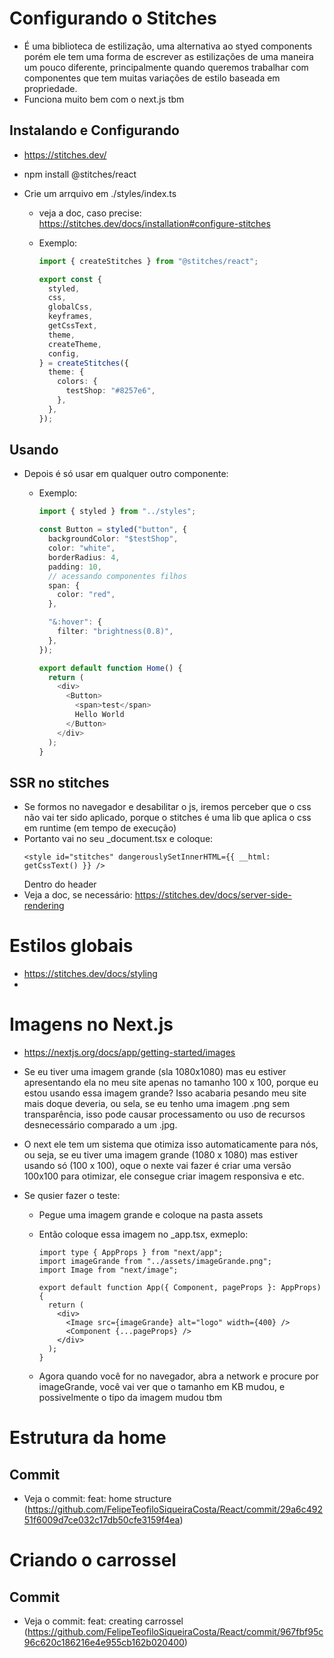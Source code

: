 # Configurando o Stitches

- É uma biblioteca de estilização, uma alternativa ao styed components porém ele tem uma forma de escrever as estilizações de uma maneira um pouco diferente, principalmente quando queremos trabalhar com componentes que tem muitas variações de estilo baseada em propriedade.
- Funciona muito bem com o next.js tbm

## Instalando e Configurando

- https://stitches.dev/
- npm install @stitches/react
- Crie um arrquivo em ./styles/index.ts

  - veja a doc, caso precise: https://stitches.dev/docs/installation#configure-stitches
  - Exemplo:

    ```ts
    import { createStitches } from "@stitches/react";

    export const {
      styled,
      css,
      globalCss,
      keyframes,
      getCssText,
      theme,
      createTheme,
      config,
    } = createStitches({
      theme: {
        colors: {
          testShop: "#8257e6",
        },
      },
    });
    ```

## Usando

- Depois é só usar em qualquer outro componente:

  - Exemplo:

    ```ts
    import { styled } from "../styles";

    const Button = styled("button", {
      backgroundColor: "$testShop",
      color: "white",
      borderRadius: 4,
      padding: 10,
      // acessando componentes filhos
      span: {
        color: "red",
      },

      "&:hover": {
        filter: "brightness(0.8)",
      },
    });

    export default function Home() {
      return (
        <div>
          <Button>
            <span>test</span>
            Hello World
          </Button>
        </div>
      );
    }
    ```

## SSR no stitches

- Se formos no navegador e desabilitar o js, iremos perceber que o css não vai ter sido aplicado, porque o stitches é uma lib que aplica o css em runtime (em tempo de execução)
- Portanto vai no seu \_document.tsx e coloque:
  ```tsx
  <style id="stitches" dangerouslySetInnerHTML={{ __html: getCssText() }} />
  ```
  Dentro do header
- Veja a doc, se necessário: https://stitches.dev/docs/server-side-rendering

# Estilos globais

- https://stitches.dev/docs/styling
-

# Imagens no Next.js

- https://nextjs.org/docs/app/getting-started/images
- Se eu tiver uma imagem grande (sla 1080x1080) mas eu estiver apresentando ela no meu site apenas no tamanho 100 x 100, porque eu estou usando essa imagem grande? Isso acabaria pesando meu site mais doque deveria, ou sela, se eu tenho uma imagem .png sem transparência, isso pode causar processamento ou uso de recursos desnecessário comparado a um .jpg.
- O next ele tem um sistema que otimiza isso automaticamente para nós, ou seja, se eu tiver uma imagem grande (1080 x 1080) mas estiver usando só (100 x 100), oque o nexte vai fazer é criar uma versão 100x100 para otimizar, ele consegue criar imagem responsiva e etc.
- Se qusier fazer o teste:

  - Pegue uma imagem grande e coloque na pasta assets
  - Então coloque essa imagem no \_app.tsx, exmeplo:

    ```tsx
    import type { AppProps } from "next/app";
    import imageGrande from "../assets/imageGrande.png";
    import Image from "next/image";

    export default function App({ Component, pageProps }: AppProps) {
      return (
        <div>
          <Image src={imageGrande} alt="logo" width={400} />
          <Component {...pageProps} />
        </div>
      );
    }
    ```

  - Agora quando você for no navegador, abra a network e procure por imageGrande, você vai ver que o tamanho em KB mudou, e possivelmente o tipo da imagem mudou tbm

# Estrutura da home

## Commit

- Veja o commit: feat: home structure (https://github.com/FelipeTeofiloSiqueiraCosta/React/commit/29a6c49251f6009d7ce032c17db50cfe3159f4ea)

# Criando o carrossel

## Commit

- Veja o commit: feat: creating carrossel (https://github.com/FelipeTeofiloSiqueiraCosta/React/commit/967fbf95c96c620c186216e4e955cb162b020400)
